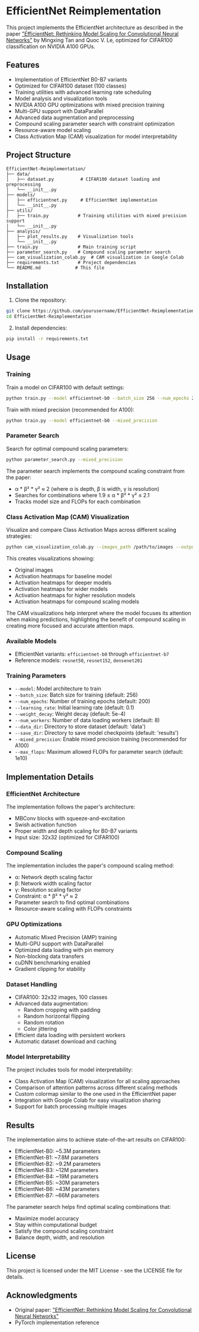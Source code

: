 # EfficientNet Reimplementation

This project implements the EfficientNet architecture as described in the paper ["EfficientNet: Rethinking Model Scaling for Convolutional Neural Networks"](https://arxiv.org/abs/1905.11946) by Mingxing Tan and Quoc V. Le, optimized for CIFAR100 classification on NVIDIA A100 GPUs.

## Features

- Implementation of EfficientNet B0-B7 variants
- Optimized for CIFAR100 dataset (100 classes)
- Training utilities with advanced learning rate scheduling
- Model analysis and visualization tools
- NVIDIA A100 GPU optimizations with mixed precision training
- Multi-GPU support with DataParallel
- Advanced data augmentation and preprocessing
- Compound scaling parameter search with constraint optimization
- Resource-aware model scaling
- Class Activation Map (CAM) visualization for model interpretability

## Project Structure

```
EfficientNet-Reimplementation/
├── data/
│   ├── dataset.py          # CIFAR100 dataset loading and preprocessing
│   └── __init__.py
├── models/
│   ├── efficientnet.py     # EfficientNet implementation
│   └── __init__.py
├── utils/
│   ├── train.py           # Training utilities with mixed precision support
│   └── __init__.py
├── analysis/
│   ├── plot_results.py    # Visualization tools
│   └── __init__.py
├── train.py               # Main training script
├── parameter_search.py    # Compound scaling parameter search
├── cam_visualization_colab.py  # CAM visualization in Google Colab
├── requirements.txt       # Project dependencies
└── README.md             # This file
```

## Installation

1. Clone the repository:
```bash
git clone https://github.com/yourusername/EfficientNet-Reimplementation.git
cd EfficientNet-Reimplementation
```

2. Install dependencies:
```bash
pip install -r requirements.txt
```

## Usage

### Training

Train a model on CIFAR100 with default settings:
```bash
python train.py --model efficientnet-b0 --batch_size 256 --num_epochs 200
```

Train with mixed precision (recommended for A100):
```bash
python train.py --model efficientnet-b0 --mixed_precision
```

### Parameter Search

Search for optimal compound scaling parameters:
```bash
python parameter_search.py --mixed_precision
```

The parameter search implements the compound scaling constraint from the paper:
- α * β² * γ² ≈ 2 (where α is depth, β is width, γ is resolution)
- Searches for combinations where 1.9 ≤ α * β² * γ² ≤ 2.1
- Tracks model size and FLOPs for each combination

### Class Activation Map (CAM) Visualization

Visualize and compare Class Activation Maps across different scaling strategies:
```bash
python cam_visualization_colab.py --images_path /path/to/images --output_path /path/to/output
```

This creates visualizations showing:
- Original images
- Activation heatmaps for baseline model
- Activation heatmaps for deeper models
- Activation heatmaps for wider models
- Activation heatmaps for higher resolution models
- Activation heatmaps for compound scaling models

The CAM visualizations help interpret where the model focuses its attention when making predictions, highlighting the benefit of compound scaling in creating more focused and accurate attention maps.

### Available Models

- EfficientNet variants: `efficientnet-b0` through `efficientnet-b7`
- Reference models: `resnet50`, `resnet152`, `densenet201`

### Training Parameters

- `--model`: Model architecture to train
- `--batch_size`: Batch size for training (default: 256)
- `--num_epochs`: Number of training epochs (default: 200)
- `--learning_rate`: Initial learning rate (default: 0.1)
- `--weight_decay`: Weight decay (default: 5e-4)
- `--num_workers`: Number of data loading workers (default: 8)
- `--data_dir`: Directory to store dataset (default: 'data')
- `--save_dir`: Directory to save model checkpoints (default: 'results')
- `--mixed_precision`: Enable mixed precision training (recommended for A100)
- `--max_flops`: Maximum allowed FLOPs for parameter search (default: 1e10)

## Implementation Details

### EfficientNet Architecture

The implementation follows the paper's architecture:
- MBConv blocks with squeeze-and-excitation
- Swish activation function
- Proper width and depth scaling for B0-B7 variants
- Input size: 32x32 (optimized for CIFAR100)

### Compound Scaling

The implementation includes the paper's compound scaling method:
- α: Network depth scaling factor
- β: Network width scaling factor
- γ: Resolution scaling factor
- Constraint: α * β² * γ² ≈ 2
- Parameter search to find optimal combinations
- Resource-aware scaling with FLOPs constraints

### GPU Optimizations

- Automatic Mixed Precision (AMP) training
- Multi-GPU support with DataParallel
- Optimized data loading with pin memory
- Non-blocking data transfers
- cuDNN benchmarking enabled
- Gradient clipping for stability

### Dataset Handling

- CIFAR100: 32x32 images, 100 classes
- Advanced data augmentation:
  - Random cropping with padding
  - Random horizontal flipping
  - Random rotation
  - Color jittering
- Efficient data loading with persistent workers
- Automatic dataset download and caching

### Model Interpretability

The project includes tools for model interpretability:
- Class Activation Map (CAM) visualization for all scaling approaches
- Comparison of attention patterns across different scaling methods
- Custom colormap similar to the one used in the EfficientNet paper
- Integration with Google Colab for easy visualization sharing
- Support for batch processing multiple images

## Results

The implementation aims to achieve state-of-the-art results on CIFAR100:
- EfficientNet-B0: ~5.3M parameters
- EfficientNet-B1: ~7.8M parameters
- EfficientNet-B2: ~9.2M parameters
- EfficientNet-B3: ~12M parameters
- EfficientNet-B4: ~19M parameters
- EfficientNet-B5: ~30M parameters
- EfficientNet-B6: ~43M parameters
- EfficientNet-B7: ~66M parameters

The parameter search helps find optimal scaling combinations that:
- Maximize model accuracy
- Stay within computational budget
- Satisfy the compound scaling constraint
- Balance depth, width, and resolution

## License

This project is licensed under the MIT License - see the LICENSE file for details.

## Acknowledgments

- Original paper: ["EfficientNet: Rethinking Model Scaling for Convolutional Neural Networks"](https://arxiv.org/abs/1905.11946)
- PyTorch implementation reference 